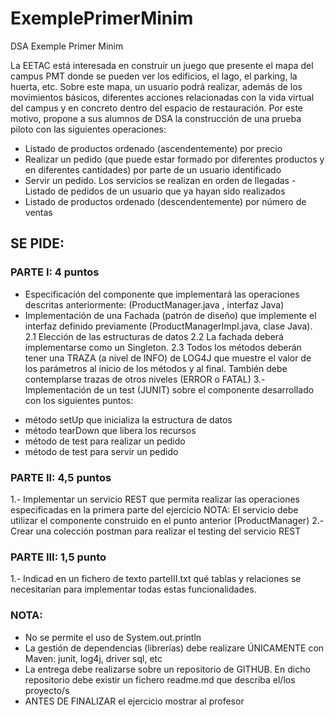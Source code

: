 # ExemplePrimerMinim
DSA Exemple Primer Minim

La EETAC está interesada en construir un juego que presente el mapa del campus PMT donde se pueden ver los edificios, el lago, el parking, la huerta, etc. Sobre este mapa, un usuario podrá realizar, además de los movimientos básicos, diferentes acciones relacionadas con la vida virtual del campus y en concreto dentro del espacio de restauración. Por este motivo, propone a sus alumnos de DSA la construcción de una prueba piloto con las siguientes operaciones: 
- Listado de productos ordenado (ascendentemente) por precio 
- Realizar un pedido (que puede estar formado por diferentes productos y en diferentes cantidades) por parte de un usuario identificado 
- Servir un pedido. Los servicios se realizan en orden de llegadas - Listado de pedidos de un usuario que ya hayan sido realizados 
- Listado de productos ordenado (descendentemente) por número de ventas 
## SE PIDE: 
### PARTE I: 4  puntos 
* Especificación del componente que implementará las operaciones descritas anteriormente: (ProductManager.java , interfaz Java) 
* Implementación de una Fachada (patrón de diseño) que implemente el interfaz definido previamente (ProductManagerImpl.java, clase Java).  
2.1 Elección de las estructuras de datos 
2.2 La fachada deberá implementarse como un Singleton. 
2.3 Todos los métodos deberán tener una TRAZA (a nivel de INFO) de LOG4J que muestre el valor de los parámetros al inicio de los métodos y al final. También debe contemplarse trazas de otros niveles (ERROR o FATAL) 
3.- Implementación de un test (JUNIT) sobre el componente desarrollado con los siguientes puntos: 
- método setUp que inicializa la estructura de datos  
- método tearDown que libera los recursos 
- método de test para realizar un pedido 
- método de test para servir un pedido 
### PARTE II: 4,5 puntos 
1.- Implementar un servicio REST que permita realizar las operaciones especificadas en la primera parte del ejercicio 
NOTA: El servicio debe utilizar el componente construido en el punto anterior (ProductManager) 
2.- Crear una colección postman para realizar el testing del servicio REST 
### PARTE III: 1,5 punto 
1.- Indicad en un fichero de texto parteIII.txt qué tablas y relaciones se necesitarían para implementar todas estas funcionalidades. 
### NOTA:  
- No se permite el uso de System.out.println 
- La gestión de dependencias (librerías) debe realizare ÚNICAMENTE con Maven: junit, log4j, driver sql, etc 
- La entrega debe realizarse sobre un repositorio de GITHUB. En dicho repositorio debe existir un fichero readme.md que describa el/los proyecto/s 
- ANTES DE FINALIZAR el ejercicio mostrar al profesor 

